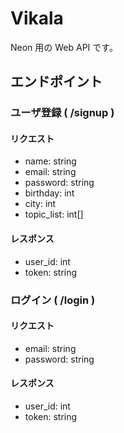 # Vikala
Neon 用の Web API です。

## エンドポイント
### ユーザ登録 ( /signup )
#### リクエスト
- name: string
- email: string
- password: string
- birthday: int
- city: int
- topic_list: int[]

#### レスポンス
- user_id: int
- token: string

### ログイン ( /login )
#### リクエスト
- email: string
- password: string

#### レスポンス
- user_id: int
- token: string